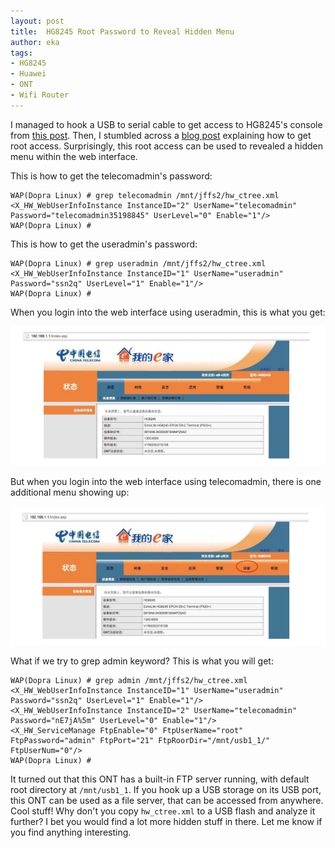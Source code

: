 ```yaml
---
layout: post
title:  HG8245 Root Password to Reveal Hidden Menu
author: eka
tags:
- HG8245
- Huawei
- ONT
- Wifi Router
---
```


I managed to hook a USB to serial cable to get access to HG8245's console from [this post](/2015/05/05/a-look-into-huawei-hg8245-ont.html). Then, I stumbled across a [blog post](http://www.cnblogs.com/craftor/archive/2012/10/25/2740130.html) explaining how to get root access. Surprisingly, this root access can be used to revealed a hidden menu within the web interface.

<!--more-->

This is how to get the telecomadmin's password:

<pre><code>WAP(Dopra Linux) # grep telecomadmin /mnt/jffs2/hw_ctree.xml
&lt;X_HW_WebUserInfoInstance InstanceID="2" UserName="telecomadmin" Password="telecomadmin35198845" UserLevel="0" Enable="1"/&gt;
WAP(Dopra Linux) # </code></pre>

This is how to get the useradmin's password:

<pre><code>WAP(Dopra Linux) # grep useradmin /mnt/jffs2/hw_ctree.xml
&lt;X_HW_WebUserInfoInstance InstanceID="1" UserName="useradmin" Password="ssn2q" UserLevel="1" Enable="1"/&gt;
WAP(Dopra Linux) # </code></pre>

When you login into the web interface using useradmin, this is what you get:

<img class="img-responsive" src="/images/hg8245_useradmin.jpg" />

But when you login into the web interface using telecomadmin, there is one additional menu showing up:

<img class="img-responsive" src="/images/hg8245_telecomadmin.jpg" />

What if we try to grep admin keyword? This is what you will get:

<pre><code>WAP(Dopra Linux) # grep admin /mnt/jffs2/hw_ctree.xml
&lt;X_HW_WebUserInfoInstance InstanceID="1" UserName="useradmin" Password="ssn2q" UserLevel="1" Enable="1"/&gt;
&lt;X_HW_WebUserInfoInstance InstanceID="2" UserName="telecomadmin" Password="nE7jA%5m" UserLevel="0" Enable="1"/&gt;
&lt;X_HW_ServiceManage FtpEnable="0" FtpUserName="root" FtpPassword="admin" FtpPort="21" FtpRoorDir="/mnt/usb1_1/" FtpUserNum="0"/&gt;
WAP(Dopra Linux) # </code></pre>

It turned out that this ONT has a built-in FTP server running, with default root directory at <code>/mnt/usb1_1</code>. If you hook up a USB storage on its USB port, this ONT can be used as a file server, that can be accessed from anywhere. Cool stuff! Why don't you copy <code>hw_ctree.xml</code> to a USB flash and analyze it further? I bet you would find a lot more hidden stuff in there. Let me know if you find anything interesting.